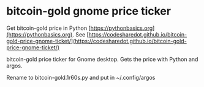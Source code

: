 # bitcoin-gold gnome price ticker

Get bitcoin-gold price in Python [https://pythonbasics.org](https://pythonbasics.org).
See [https://codesharedot.github.io/bitcoin-gold-price-gnome-ticket/](https://codesharedot.github.io/bitcoin-gold-price-gnome-ticket/)

bitcoin-gold price ticker for Gnome desktop. Gets the price with Python and argos.

Rename to bitcoin-gold.1r60s.py and put in ~/.config/argos
